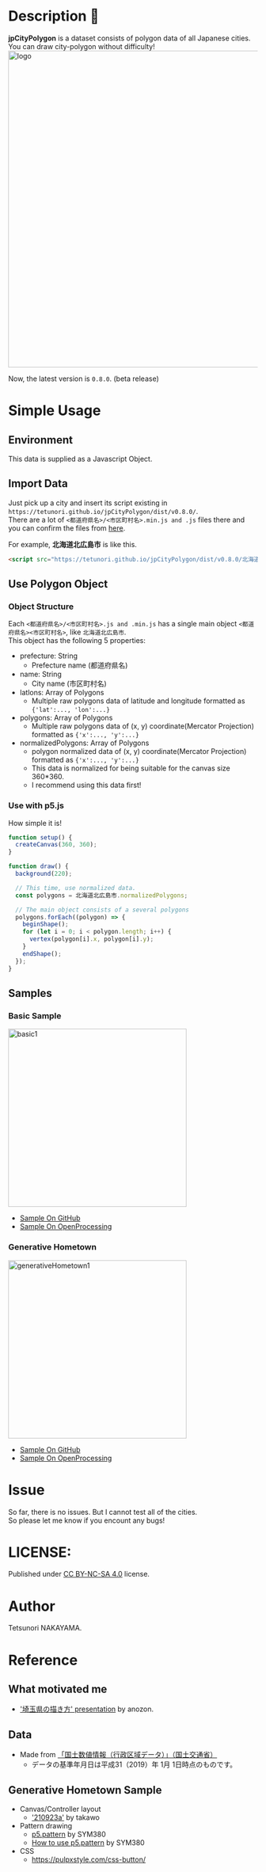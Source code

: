 # Description 🗾

**jpCityPolygon** is a dataset consists of polygon data of all Japanese cities.  
You can draw city-polygon without difficulty!  
<img src="https://tetunori.github.io/jpCityPolygon/images/logo.png" alt="logo" width="640px">  

Now, the latest version is `0.8.0`. (beta release)  

# Simple Usage
## Environment 
This data is supplied as a Javascript Object.

## Import Data
Just pick up a city and insert its script existing in `https://tetunori.github.io/jpCityPolygon/dist/v0.8.0/`.  
There are a lot of `<都道府県名>/<市区町村名>.min.js and .js` files there and you can confirm the files from [here](https://github.com/tetunori/jpCityPolygon/tree/main/dist/v0.8.0).

For example, **北海道北広島市** is like this.  
```html 
<script src="https://tetunori.github.io/jpCityPolygon/dist/v0.8.0/北海道/北広島市.min.js"></script>
```

## Use Polygon Object
### Object Structure
Each `<都道府県名>/<市区町村名>.js and .min.js` has a single main object `<都道府県名><市区町村名>`, like `北海道北広島市`.  
This object has the following 5 properties:  
- prefecture: String
  - Prefecture name (都道府県名)
- name: String
  - City name (市区町村名)
- latlons: Array of Polygons
  - Multiple raw polygons data of latitude and longitude formatted as `{'lat':..., 'lon':...}`
- polygons: Array of Polygons
  - Multiple raw polygons data of (x, y) coordinate(Mercator Projection) formatted as `{'x':..., 'y':...}`
- normalizedPolygons: Array of Polygons
  - polygon normalized data of (x, y) coordinate(Mercator Projection) formatted as `{'x':..., 'y':...}`
  - This data is normalized for being suitable for the canvas size 360*360. 
  - I recommend using this data first!

### Use with p5.js
How simple it is!
```javascript
function setup() {
  createCanvas(360, 360);
}

function draw() {
  background(220);

  // This time, use normalized data.
  const polygons = 北海道北広島市.normalizedPolygons;

  // The main object consists of a several polygons
  polygons.forEach((polygon) => {
    beginShape();
    for (let i = 0; i < polygon.length; i++) {
      vertex(polygon[i].x, polygon[i].y);
    }
    endShape();
  });
}
```

## Samples 
### Basic Sample

<img src="https://tetunori.github.io/jpCityPolygon/images/basic1.png" alt="basic1" width="360px">  

 - [Sample On GitHub](https://tetunori.github.io/jpCityPolygon/sample/basic/)
 - [Sample On OpenProcessing](https://openprocessing.org/sketch/1316557)

### Generative Hometown
<img src="https://tetunori.github.io/jpCityPolygon/images/generativeHometown1.png" alt="generativeHometown1" width="360px">  

 - [Sample On GitHub](https://tetunori.github.io/jpCityPolygon/sample/generativeHometown/)
 - [Sample On OpenProcessing](https://openprocessing.org/sketch/1316562)

# Issue
So far, there is no issues. But I cannot test all of the cities.  
So please let me know if you encount any bugs!

# LICENSE:
Published under [CC BY-NC-SA 4.0](https://creativecommons.org/licenses/by-nc-sa/4.0/) license.

# Author
Tetsunori NAKAYAMA.

# Reference
## What motivated me
- ['埼玉県の描き方' presentation](https://docs.google.com/presentation/d/1VgaI-CEZAcnpSP6yLlsxVNamHRQD64apeQsP0_mikEU/edit?usp=sharing) by anozon.

## Data
- Made from [「国土数値情報（行政区域データ）」（国土交通省）](https://nlftp.mlit.go.jp/ksj/gml/datalist/KsjTmplt-N03-v2_3.html)
  - データの基準年月日は平成31（2019）年 1月 1日時点のものです。

## Generative Hometown Sample
- Canvas/Controller layout
  - ['210923a'](https://openprocessing.org/sketch/1275637) by takawo
- Pattern drawing
  - [p5.pattern](https://github.com/SYM380/p5.pattern) by SYM380
  - [How to use p5.pattern](https://openprocessing.org/sketch/1278485) by SYM380
- CSS
  - https://pulpxstyle.com/css-button/
